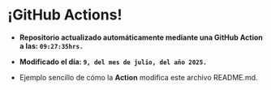 # ¡GitHub Actions!
* **Repositorio actualizado automáticamente mediante una GitHub Action a las: `09:27:35hrs.`**
* **Modificado el día: `9, del mes de julio, del año 2025.`**

* Ejemplo sencillo de cómo la **Action** modifica este archivo README.md.
